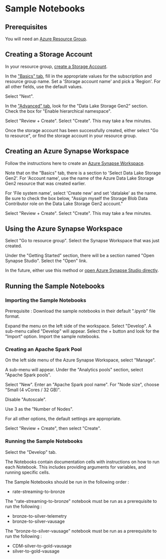 # Sample Notebooks

## Prerequisites
You will need an [Azure Resource Group](https://docs.microsoft.com/en-us/azure/azure-resource-manager/management/manage-resource-groups-portal#create-resource-groups).



## Creating a Storage Account
In your resource group, [create a Storage Account](https://docs.microsoft.com/en-us/azure/storage/blobs/create-data-lake-storage-account#enable-the-hierarchical-namespace).

In the ["Basics" tab](https://docs.microsoft.com/en-us/azure/storage/blobs/create-data-lake-storage-account#choose-a-storage-account-type), fill in the appropriate values for the subscription and resource group name. Set a 'Storage account name' and pick a 'Region'. For all other fields, use the default values.

Select "Next".

In the ["Advanced" tab](https://docs.microsoft.com/en-us/azure/storage/blobs/create-data-lake-storage-account#enable-the-hierarchical-namespace), look for the "Data Lake Storage Gen2" section. Check the box for "Enable hierarchical namespace".

Select "Review + Create". Select "Create". This may take a few minutes.

Once the storage account has been successfully created, either select "Go to resource", or find the storage account in your resource group.



## Creating an Azure Synapse Workspace
Follow the instructions here to create an [Azure Synapse Workspace](https://docs.microsoft.com/en-us/azure/synapse-analytics/get-started-create-workspace).

Note that on the "Basics" tab, there is a section to 'Select Data Lake Storage Gen2'. For 'Account name', use the name of the Azure Data Lake Storage Gen2 resource that was created earlier.

For 'File system name', select 'Create new' and set 'datalake' as the name. Be sure to check the box below, "Assign myself the Storage Blob Data Contributor role on the Data Lake Storage Gen2 account."

Select "Review + Create". Select "Create". This may take a few minutes.



## Using the Azure Synapse Workspace
Select "Go to resource group". Select the Synapse Workspace that was just created.

Under the "Getting Started" section, there will be a section named "Open Synapse Studio". Select the "Open" link.

In the future, either use this method or [open Azure Synapse Studio directly](https://docs.microsoft.com/en-us/azure/synapse-analytics/get-started-create-workspace#open-synapse-studio).



## Running the Sample Notebooks


### Importing the Sample Notebooks
Prerequisite : Download the sample notebooks in their default ".ipynb" file format.

Expand the menu on the left side of the workspace. Select "Develop". A sub-menu called "Develop" will appear. Select the + button and look for the "Import" option. Import the sample notebooks.


### Creating an Apache Spark Pool
On the left side menu of the Azure Synapse Workspace, select "Manage".

A sub-menu will appear. Under the "Analytics pools" section, select "Apache Spark pools".

Select "New". Enter an "Apache Spark pool name". For "Node size", choose "Small (4 vCores / 32 GB)".

Disable "Autoscale".

Use 3 as the "Number of Nodes".

For all other options, the default settings are appropriate.

Select "Review + Create", then select "Create".


### Running the Sample Notebooks
Select the "Develop" tab.

The Notebooks contain documentation cells with instructions on how to run each Notebook. This includes providing arguments for variables, and running specific cells.    

The Sample Notebooks should be run in the following order :
- rate-streaming-to-bronze

The "rate-streaming-to-bronze" notebook must be run as a prerequisite to run the following :
- bronze-to-silver-telemetry    
- bronze-to-silver-vausage    

The "bronze-to-silver-vausage" notebook must be run as a prerequisite to run the following :
- CDM-silver-to-gold-vausage    
- silver-to-gold-vausage    
